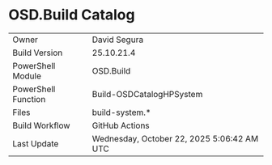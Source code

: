 ﻿# OSD.Build Catalog

| | |
|-|-|
| Owner | David Segura |
| Build Version | 25.10.21.4 |
| PowerShell Module | OSD.Build |
| PowerShell Function | Build-OSDCatalogHPSystem |
| Files | build-system.* |
| Build Workflow | GitHub Actions |
| Last Update | Wednesday, October 22, 2025 5:06:42 AM UTC |
